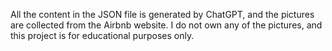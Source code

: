 All the content in the JSON file is generated by ChatGPT, and the pictures are collected from the Airbnb website. I do not own any of the pictures, and this project is for educational purposes only.
